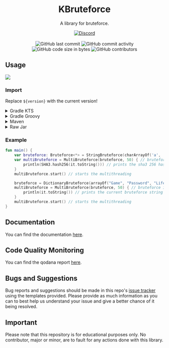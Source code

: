<h1 align="center">KBruteforce</h1>

<p align="center">A library for bruteforce.</p>

<div align="center">
    <a href="https://discord.gg/5UmsQP4MFH"><img src="https://img.shields.io/discord/610120595765723137?logo=discord" alt="Discord"/></a>
    <br><br>
    <img src="https://img.shields.io/github/last-commit/Lyzev/KBruteforce" alt="GitHub last commit"/>
    <img src="https://img.shields.io/github/commit-activity/w/Lyzev/KBruteforce" alt="GitHub commit activity"/>
    <br>
    <img src="https://img.shields.io/github/languages/code-size/Lyzev/KBruteforce" alt="GitHub code size in bytes"/>
    <img src="https://img.shields.io/github/contributors/Lyzev/KBruteforce" alt="GitHub contributors"/>
</div>

## Usage

[![](https://jitpack.io/v/Lyzev/KBruteforce.svg?label=Release)](https://jitpack.io/#Lyzev/KBruteforce)

### Import

Replace `${version}` with the current version!

<details>
        <summary>Gradle KTS</summary>

```
repositories {
	maven("https://jitpack.io")
}

dependencies {
    implementation("com.github.Lyzev:KBruteforce:${version}")
}
```
</details>

<details>
        <summary>Gradle Groovy</summary>

```
repositories {
	maven { url 'https://jitpack.io' }
}

dependencies {
    implementation 'com.github.Lyzev:KBruteforce:${version}'
}
```
</details>

<details>
        <summary>Maven</summary>

```
<repositories>
    <repository>
        <id>jitpack.io</id>
        <url>https://jitpack.io</url>
    </repository>
</repositories>

<dependencies>
    <dependency>
        <groupId>com.github.Lyzev</groupId>
        <artifactId>KBruteforce</artifactId>
        <version>${version}</version>
    </dependency>
</dependencies>
```
</details>

<details>
        <summary>Raw Jar</summary>

1. Go to the [release page](https://github.com/Lyzev/KBruteforce/releases).
2. Download KBruteforce-${version}.jar.
3. Add the jar to your classpath.
</details>

### Example

```kotlin
fun main() {
    var bruteforce: Bruteforce<*> = StringBruteforce(charArrayOf('a', 'b', 'c', 'd'), 1, 5) // chars to bruteforce, start length, end length
    var multiBruteforce = MultiBruteforce(bruteforce, 50) { // bruteforce instance, amount of threads, unit/thread to execute
        println(SHA3.hash256(it.toString())) // prints the sha3 256 hash of the current bruteforce string
    }
    multiBruteforce.start() // starts the multithreading

    bruteforce = DictionaryBruteforce(arrayOf("Game", "Password", "Life"), 1, 5) // word combinations to bruteforce, start length, end length
    multiBruteforce = MultiBruteforce(bruteforce, 50) { // bruteforce instance, amount of threads, unit/thread to execute
        println(it.toString()) // prints the current bruteforce string
    }
    multiBruteforce.start() // starts the multithreading
}
```

## Documentation
You can find the documentation [here](https://lyzev.github.io/KBruteforce/dokka).

## Code Quality Monitoring
You can find the qodana report [here](https://lyzev.github.io/KBruteforce/qodana).

## Bugs and Suggestions

Bug reports and suggestions should be made in this repo's [issue tracker](https://github.com/Lyzev/KBruteforce/issues)
using the templates provided. Please provide as much information as you can to best help us understand your issue and
give a better chance of it being resolved.

## Important

Please note that this repository is for educational purposes only. No contributor, major or minor, are to fault for any
actions done with this library.